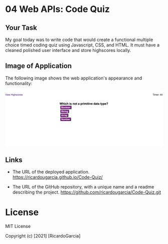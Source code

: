 # 04 Web APIs: Code Quiz

## Your Task

My goal today was to write code that would create a functional multiple choice timed coding quiz using Javascript, CSS, and HTML. It must have a cleaned polished user interface and store highscores locally.

## Image of Application

The following image shows the web application's appearance and functionality:

![The Code Quiz application launches when the user clicks "start quiz".](./assets/Mockup.png)

## Links

- The URL of the deployed application. https://ricardougarcia.github.io/Code-Quiz/

- The URL of the GitHub repository, with a unique name and a readme describing the project. https://github.com/ricardougarcia/Code-Quiz.git

# License

MIT License

Copyright (c) [2021] [RicardoGarcia]
